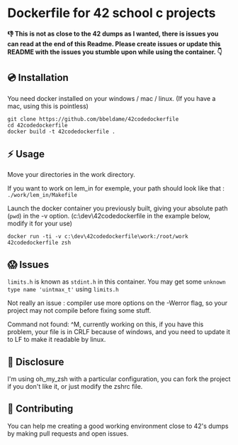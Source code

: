 # Dockerfile for 42 school c projects

#### :thumbsdown: This is not as close to the 42 dumps as I wanted, there is issues you can read at the end of this Readme. Please create issues or update this README with the issues you stumble upon while using the container. :point_down:

## :cd: Installation

You need docker installed on your windows / mac / linux.
(If you have a mac, using this is pointless)

```
git clone https://github.com/bbeldame/42codedockerfile
cd 42codedockerfile
docker build -t 42codedockerfile .
```

## :zap: Usage

Move your directories in the work directory.

If you want to work on lem_in for exemple, your path should look like that : `./work/lem_in/Makefile`

Launch the docker container you previously built, giving your absolute path (`pwd`) in the -v option. (c:\dev\42codedockerfile in the example below, modify it for your use)

```
docker run -ti -v c:\dev\42codedockerfile\work:/root/work 42codedockerfile zsh
```

## :scream: Issues

`limits.h` is known as `stdint.h` in this container. You may get some `unknown type name 'uintmax_t'` using `limits.h`

Not really an issue : compiler use more options on the -Werror flag, so your project may not compile before fixing some stuff.

Command not found: ^M, currently working on this, if you have this problem, your file is in CRLF because of windows, and you need to update it to LF to make it readable by linux.

## :hear_no_evil: Disclosure

I'm using oh_my_zsh with a particular configuration, you can fork the project if you don't like it, or just modify the zshrc file.

## :muscle: Contributing

You can help me creating a good working environment close to 42's dumps by making pull requests and open issues.
